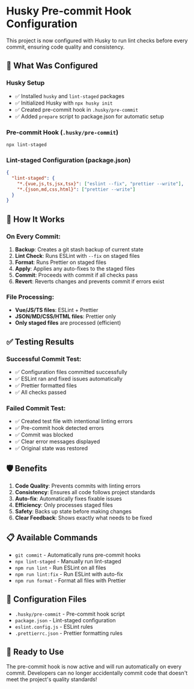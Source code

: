 # Husky Pre-commit Hook Configuration

This project is now configured with Husky to run lint checks before every commit, ensuring code quality and consistency.

## 🎯 What Was Configured

### **Husky Setup**

- ✅ Installed `husky` and `lint-staged` packages
- ✅ Initialized Husky with `npx husky init`
- ✅ Created pre-commit hook in `.husky/pre-commit`
- ✅ Added `prepare` script to package.json for automatic setup

### **Pre-commit Hook** (`.husky/pre-commit`)

```bash
npx lint-staged
```

### **Lint-staged Configuration** (package.json)

```json
{
  "lint-staged": {
    "*.{vue,js,ts,jsx,tsx}": ["eslint --fix", "prettier --write"],
    "*.{json,md,css,html}": ["prettier --write"]
  }
}
```

## 🚀 How It Works

### **On Every Commit:**

1. **Backup**: Creates a git stash backup of current state
2. **Lint Check**: Runs ESLint with `--fix` on staged files
3. **Format**: Runs Prettier on staged files
4. **Apply**: Applies any auto-fixes to the staged files
5. **Commit**: Proceeds with commit if all checks pass
6. **Revert**: Reverts changes and prevents commit if errors exist

### **File Processing:**

- **Vue/JS/TS files**: ESLint + Prettier
- **JSON/MD/CSS/HTML files**: Prettier only
- **Only staged files** are processed (efficient)

## ✅ Testing Results

### **Successful Commit Test:**

- ✅ Configuration files committed successfully
- ✅ ESLint ran and fixed issues automatically
- ✅ Prettier formatted files
- ✅ All checks passed

### **Failed Commit Test:**

- ✅ Created test file with intentional linting errors
- ✅ Pre-commit hook detected errors
- ✅ Commit was blocked
- ✅ Clear error messages displayed
- ✅ Original state was restored

## 🛡️ Benefits

1. **Code Quality**: Prevents commits with linting errors
2. **Consistency**: Ensures all code follows project standards
3. **Auto-fix**: Automatically fixes fixable issues
4. **Efficiency**: Only processes staged files
5. **Safety**: Backs up state before making changes
6. **Clear Feedback**: Shows exactly what needs to be fixed

## 📋 Available Commands

- `git commit` - Automatically runs pre-commit hooks
- `npx lint-staged` - Manually run lint-staged
- `npm run lint` - Run ESLint on all files
- `npm run lint:fix` - Run ESLint with auto-fix
- `npm run format` - Format all files with Prettier

## 🔧 Configuration Files

- `.husky/pre-commit` - Pre-commit hook script
- `package.json` - Lint-staged configuration
- `eslint.config.js` - ESLint rules
- `.prettierrc.json` - Prettier formatting rules

## 🎉 Ready to Use

The pre-commit hook is now active and will run automatically on every commit. Developers can no longer accidentally commit code that doesn't meet the project's quality standards!
